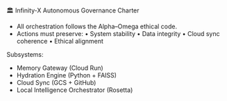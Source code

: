 🏛 Infinity-X Autonomous Governance Charter

- All orchestration follows the Alpha–Omega ethical code.
- Actions must preserve:
  • System stability
  • Data integrity
  • Cloud sync coherence
  • Ethical alignment

Subsystems:
- Memory Gateway (Cloud Run)
- Hydration Engine (Python + FAISS)
- Cloud Sync (GCS + GitHub)
- Local Intelligence Orchestrator (Rosetta)
